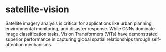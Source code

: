 # satellite-vision
Satellite imagery analysis is critical for applications like urban planning, environmental monitoring, and disaster response. While CNNs dominate image classification tasks, Vision Transformers (ViTs) have demonstrated superior performance in capturing global spatial relationships through self-attention mechanisms.
